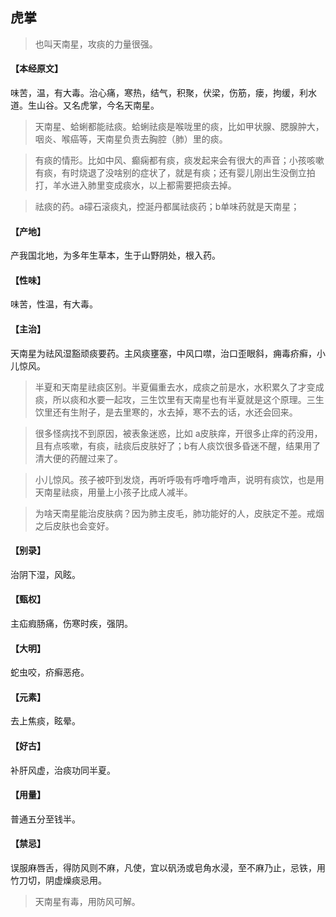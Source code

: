## 虎掌

> 也叫天南星，攻痰的力量很强。

#### 【本经原文】
味苦，温，有大毒。治心痛，寒热，结气，积聚，伏梁，伤筋，瘘，拘缓，利水道。生山谷。又名虎掌，今名天南星。

> 天南星、蛤蜊都能祛痰。蛤蜊祛痰是喉咙里的痰，比如甲状腺、腮腺肿大，咽炎、喉癌等，天南星负责去胸腔（肺）里的痰。

> 有痰的情形。比如中风、癫痫都有痰，痰发起来会有很大的声音；小孩咳嗽有痰，有时烧退了没啥别的症状了，就是有痰；还有婴儿刚出生没倒立拍打，羊水进入肺里变成痰水，以上都需要把痰去掉。

> 祛痰的药。a礞石滚痰丸，控涎丹都属祛痰药；‍b单味药就是天南星；

#### 【产地】
产我国北地，为多年生草本，生于山野阴处，根入药。
#### 【性味】
味苦，性温，有大毒。
#### 【主治】
天南星为祛风湿豁顽痰要药。主风痰壅塞，中风口噤，治口歪眼斜，痈毒疥癣，小儿惊风。

> 半夏和天南星祛痰区别。半夏偏重去水，成痰之前是水，水积累久了才变成痰，所以痰和水要一起攻，三生饮里有天南星也有半夏就是这个原理。三生饮里还有生附子，是去里寒的，水去掉，寒不去的话，水还会回来。

> 很多怪病找不到原因，被表象迷惑，比如 a皮肤痒，开很多止痒的药没用，且有点咳嗽，有痰，祛痰后皮肤好了；b有人痰饮很多昏迷不醒，结果用了清大便的药醒过来了。

> 小儿惊风。孩子被吓到发烧，再听呼吸有呼噜呼噜声，说明有痰饮，也是用天南星祛痰，用量上小孩子比成人减半。

> 为啥天南星能治皮肤病？因为肺主皮毛，肺功能好的人，皮肤定不差。戒烟之后皮肤也会变好。

#### 【别录】
治阴下湿，风眩。
#### 【甄权】
主疝瘕肠痛，伤寒时疾，强阴。
#### 【大明】
蛇虫咬，疥癣恶疮。
#### 【元素】
去上焦痰，眩晕。
#### 【好古】
补肝风虚，治痰功同半夏。
#### 【用量】
普通五分至钱半。
#### 【禁忌】
误服麻唇舌，得防风则不麻，凡使，宜以矾汤或皂角水浸，至不麻乃止，忌铁，用竹刀切，阴虚燥痰忌用。

> 天南星有毒，用防风可解。